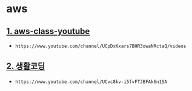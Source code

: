 # aws

## [1. aws-class-youtube](./aws-class-youtube)
  - `https://www.youtube.com/channel/UCpDxKxars7BHR3owaNRctaQ/videos`

## [2. 생활코딩](./life-cofing-youtube)
  - `https://www.youtube.com/channel/UCvc8kv-i5fvFTJBFAk6n1SA`